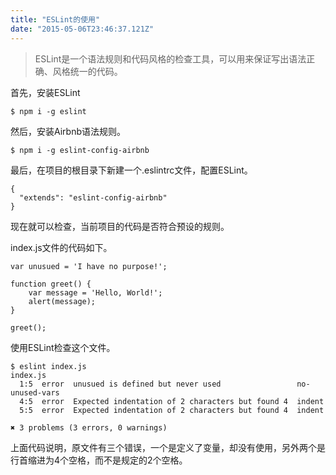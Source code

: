 ```yaml
---
title: "ESLint的使用"
date: "2015-05-06T23:46:37.121Z"
---
```



> ESLint是一个语法规则和代码风格的检查工具，可以用来保证写出语法正确、风格统一的代码。

首先，安装ESLint

    $ npm i -g eslint

然后，安装Airbnb语法规则。

    $ npm i -g eslint-config-airbnb

最后，在项目的根目录下新建一个.eslintrc文件，配置ESLint。

    {
      "extends": "eslint-config-airbnb"
    }

现在就可以检查，当前项目的代码是否符合预设的规则。

index.js文件的代码如下。

    
    var unusued = 'I have no purpose!';
    
    function greet() {
        var message = 'Hello, World!';
        alert(message);
    }
    
    greet();
    
    
使用ESLint检查这个文件。

    $ eslint index.js
    index.js
      1:5  error  unusued is defined but never used                 no-unused-vars
      4:5  error  Expected indentation of 2 characters but found 4  indent
      5:5  error  Expected indentation of 2 characters but found 4  indent
    
    ✖ 3 problems (3 errors, 0 warnings)
    
    
上面代码说明，原文件有三个错误，一个是定义了变量，却没有使用，另外两个是行首缩进为4个空格，而不是规定的2个空格。
